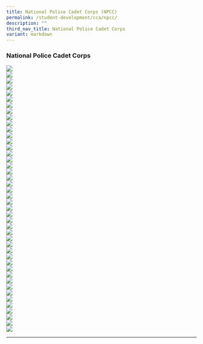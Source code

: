 ```yaml
---
title: National Police Cadet Corps (NPCC)
permalink: /student-development/cca/npcc/
description: ""
third_nav_title: National Police Cadet Corps
variant: markdown
---
```

### National Police Cadet Corps

![](/images/NPCC/For%202024/Slide1.JPG)
<br>
![](/images/NPCC/For%202024/Slide2.JPG)
<br>
![](/images/NPCC/For%202024/Slide3.JPG)
<br>
![](/images/NPCC/For%202024/Slide4.JPG)
<br>
![](/images/NPCC/For%202024/Slide5.JPG)
<br>
![](/images/NPCC/For%202024/Slide6.JPG)
<br>
![](/images/NPCC/For%202024/Slide7.JPG)
<br>
![](/images/NPCC/For%202024/Slide8.JPG)
<br>
![](/images/NPCC/For%202024/Slide9.JPG)
<br>
![](/images/NPCC/For%202024/Slide10.JPG)
<br>
![](/images/NPCC/For%202024/Slide11.JPG)
<br>
![](/images/NPCC/For%202024/Slide12.JPG)
<br>
![](/images/NPCC/For%202024/Slide13.JPG)
<br>
![](/images/NPCC/For%202024/Slide14.JPG)
<br>
![](/images/NPCC/For%202024/Slide15.JPG)
<br>
![](/images/NPCC/For%202024/Slide16.JPG)
<br>
![](/images/NPCC/For%202024/Slide17.JPG)
<br>
![](/images/NPCC/For%202024/Slide18.JPG)
<br>
![](/images/NPCC/For%202024/Slide19.JPG)
<br>
![](/images/NPCC/For%202024/Slide20.JPG)
<br>
![](/images/NPCC/For%202024/Slide21.JPG)
<br>
![](/images/NPCC/For%202024/Slide22.JPG)
<br>
![](/images/NPCC/For%202024/Slide23.JPG)
<br>
![](/images/NPCC/For%202024/Slide24.JPG)
<br>
![](/images/NPCC/For%202024/Slide25.JPG)
<br>
![](/images/NPCC/For%202024/Slide26.JPG)
<br>
![](/images/NPCC/For%202024/Slide27.JPG)
<br>
![](/images/NPCC/For%202024/Slide28.JPG)
<br>
![](/images/NPCC/For%202024/Slide29.JPG)
<br>
![](/images/NPCC/For%202024/Slide30.JPG)
<br>
![](/images/NPCC/For%202024/Slide31.JPG)
<br>
![](/images/NPCC/For%202024/Slide32.JPG)
<br>
![](/images/NPCC/For%202024/Slide33.JPG)
<br>
![](/images/NPCC/For%202024/Slide34.JPG)
<br>
![](/images/NPCC/For%202024/Slide35.JPG)
<br>
![](/images/NPCC/For%202024/Slide36.JPG)
<br>
![](/images/NPCC/For%202024/Slide37.JPG)
<br>
![](/images/NPCC/For%202024/Slide38.JPG)
<br>
![](/images/NPCC/For%202024/Slide39.JPG)
<br>
![](/images/NPCC/For%202024/Slide40.JPG)
<br>
![](/images/NPCC/For%202024/Slide41.JPG)
<br>
![](/images/NPCC/For%202024/Slide42.JPG)
<br>
![](/images/NPCC/For%202024/Slide43.JPG)
<br>
![](/images/NPCC/For%202024/Slide44.JPG)
<hr>